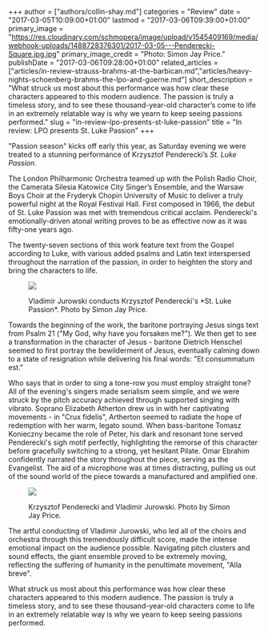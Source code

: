 +++
author = ["authors/collin-shay.md"]
categories = "Review"
date = "2017-03-05T10:09:00+01:00"
lastmod = "2017-03-06T09:39:00+01:00"
primary_image = "https://res.cloudinary.com/schmopera/image/upload/v1545409169/media/webhook-uploads/1488728376301/2017-03-05---Penderecki-Square.jpg.jpg"
primary_image_credit = "Photo: Simon Jay Price."
publishDate = "2017-03-06T09:28:00+01:00"
related_articles = ["articles/in-review-strauss-brahms-at-the-barbican.md","articles/heavy-nights-schoenberg-brahms-the-lpo-and-goerne.md"]
short_description = "What struck us most about this performance was how clear these characters appeared to this modern audience. The passion is truly a timeless story, and to see these thousand-year-old character’s come to life in an extremely relatable way is why we yearn to keep seeing passions performed."
slug = "in-review-lpo-presents-st-luke-passion"
title = "In review: LPO presents St. Luke Passion"
+++

"Passion season" kicks off early this year, as Saturday evening we were treated to a stunning performance of Krzysztof Penderecki’s *St. Luke Passion*. 

The London Philharmonic Orchestra teamed up with the Polish Radio Choir, the Camerata Silesia Katowice City Singer’s Ensemble, and the Warsaw Boys Choir at the Fryderyk Chopin University of Music to deliver a truly powerful night at the Royal Festival Hall. First composed in 1966, the debut of St. Luke Passion was met with tremendous critical acclaim. Penderecki's emotionally-driven atonal writing proves to be as effective now as it was fifty-one years ago.

The twenty-seven sections of this work feature text from the Gospel according to Luke, with various added psalms and Latin text interspersed throughout the narration of the passion, in order to heighten the story and bring the characters to life.

<figure data-type="image">

![](https://res.cloudinary.com/schmopera/image/upload/v1545409169/media/webhook-uploads/1488728429407/2017-03-05---Penderecki.jpg.jpg)
<figcaption>Vladimir Jurowski conducts Krzysztof Penderecki's *St. Luke Passion*. Photo by Simon Jay Price.</figcaption>
</figure>

Towards the beginning of the work, the baritone portraying Jesus sings text from Psalm 21 ("My God, why have you forsaken me?"). We then get to see a transformation in the character of Jesus - baritone Dietrich Henschel seemed to first portray the bewilderment of Jesus, eventually calming down to a state of resignation while delivering his final words: "Et consummatum est."

Who says that in order to sing a tone-row you must employ straight tone? All of the evening's singers made serialism seem simple, and we were struck by the pitch accuracy achieved through supported singing with vibrato. Soprano Elizabeth Atherton drew us in with her captivating movements - in "Crux fidelis", Artherton seemed to radiate the hope of redemption with her warm, legato sound. When bass-baritone Tomasz Konieczny became the role of Peter, his dark and resonant tone served Penderecki's sigh motif perfectly, highlighting the remorse of this character before gracefully switching to a strong, yet hesitant Pilate. Omar Ebrahim confidently narrated the story throughout the piece, serving as the Evangelist. The aid of a microphone was at times distracting, pulling us out of the sound world of the piece towards a manufactured and amplified one. 

<figure data-type="image">

![](https://res.cloudinary.com/schmopera/image/upload/v1545409169/media/webhook-uploads/1488728458427/2017-03-04---Pederecki-2.jpg.jpg)
<figcaption>Krzysztof Penderecki and Vladimir Jurowski. Photo by Simon Jay Price.</figcaption>
</figure>

The artful conducting of Vladimir Jurowski, who led all of the choirs and orchestra through this tremendously difficult score, made the intense emotional impact on the audience possible. Navigating pitch clusters and sound effects, the giant ensemble proved to be extremely moving, reflecting the suffering of humanity in the penultimate movement, "Alla breve".

What struck us most about this performance was how clear these characters appeared to this modern audience. The passion is truly a timeless story, and to see these thousand-year-old characters come to life in an extremely relatable way is why we yearn to keep seeing passions performed.
